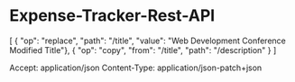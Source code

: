 # Expense-Tracker-Rest-API

[
    { "op": "replace", "path": "/title", "value": "Web Development Conference Modified Title"},
    { "op": "copy", "from": "/title", "path": "/description" }
]


Accept: application/json
Content-Type: application/json-patch+json
